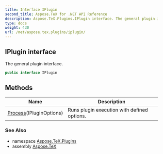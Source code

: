 ```yaml
---
title: Interface IPlugin
second_title: Aspose.TeX for .NET API Reference
description: Aspose.TeX.Plugins.IPlugin interface. The general plugin interface
type: docs
weight: 430
url: /net/aspose.tex.plugins/iplugin/
---
```

## IPlugin interface

The general plugin interface.

```csharp
public interface IPlugin
```

## Methods

| Name | Description |
| --- | --- |
| [Process](../../aspose.tex.plugins/iplugin/process/)(IPluginOptions) | Runs plugin execution with defined options. |

### See Also

* namespace [Aspose.TeX.Plugins](../../aspose.tex.plugins/)
* assembly [Aspose.TeX](../../)


